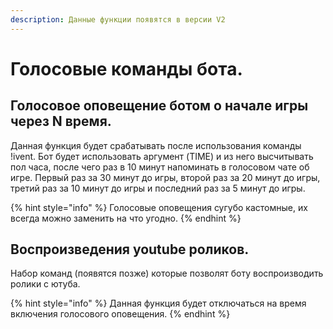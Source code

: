 ```yaml
---
description: Данные функции появятся в версии V2
---
```


# Голосовые команды бота.

## Голосовое оповещение ботом о начале игры через N время.

Данная функция будет срабатывать после использования команды !ivent. Бот будет использовать аргумент \(TIME\) и из него высчитывать пол часа, после чего раз в 10 минут напоминать в голосовом чате об игре. Первый раз за 30 минут до игры, второй раз за 20 минут до игры, третий раз за 10 минут до игры и последний раз за 5 минут до игры.

{% hint style="info" %}
Голосовые оповещения сугубо кастомные, их всегда можно заменить на что угодно.
{% endhint %}

## Воспроизведения youtube роликов.

Набор команд \(появятся позже\) которые позволят боту воспроизводить ролики с ютуба. 

{% hint style="info" %}
Данная функция будет отключаться на время включения голосового оповещения.
{% endhint %}

